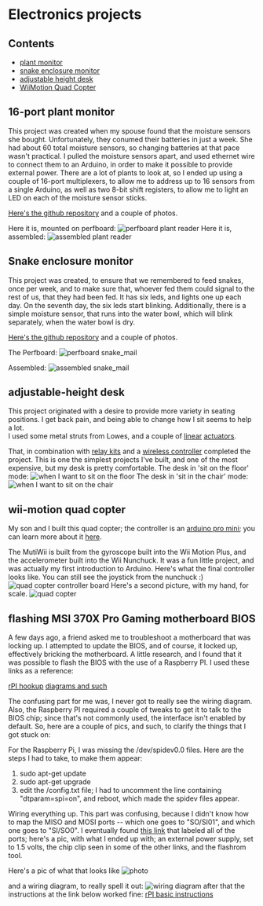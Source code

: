# Electronics projects #

## Contents ##

* [plant monitor](#port-plant-monitor)
* [snake enclosure monitor](#snake-enclosure-monitor)
* [adjustable height desk](#adjustable-height-desk)
* [WiiMotion Quad Copter](#wii-motion-quad-copter)

## 16-port plant monitor ##

This project was created when my spouse found that the moisture sensors
she bought.  Unfortunately, they conumed their batteries in just a week.  She 
had about 60 total moisture sensors, so changing batteries at that pace wasn't 
practical.  I pulled the moisture sensors apart, and used ethernet wire to 
connect them to an Arduino, in order to make it possible to provide external 
power.  There are a lot of plants to look at, so I ended up using a couple of 
16-port multiplexers, to allow me to address up to 16 sensors from a single 
Arduino, as well as two 8-bit shift registers, to allow me to light an LED on 
each of the moisture sensor sticks.

[Here's the github repository](https://github.com/tnordloh/arduino_16_port_plant_reader)
and a couple of photos.


Here it is, mounted on perfboard:
![perfboard plant reader](./images/plant_reader_perfboard_1mb.jpg)
Here it is, assembled:
![assembled plant reader](./images/plant_reader_assembled_1mb.jpg)

## Snake enclosure monitor ##

This project was created, to ensure that we remembered to feed snakes, once
per week, and to make sure that, whoever fed them could signal to the rest of 
us, that they had been fed.  It has six leds, and lights one up each day.  On 
the seventh day, the six leds start blinking.  Additionally, there is a simple
moisture sensor, that runs into the water bowl, which will blink separately, 
when the water bowl is dry.


[Here's the github repository](https://github.com/tnordloh/home_automation)
and a couple of photos.

The Perfboard:
![perfboard snake_mail](./images/snake_mail_perfboard_1mb.jpg)

Assembled:
![assembled snake_mail](./images/snake_mail_enclosure.jpg)

## adjustable-height desk ##
This project originated with a desire to provide more variety in seating positions.
I get back pain, and being able to change how I sit seems to help a lot.  
I used some metal struts from Lowes, and a couple of 
[linear](https://www.amazon.com/WindyNation-Stroke-Linear-Actuator-Maximum/dp/B00Y1QD9AM)
[actuators](https://www.amazon.com/Inch-Linear-Actuator-Volt-Pounds/dp/B007SJAHW2).

That, in combination with
[relay kits](https://www.amazon.com/MPC-0462-Linear-Actuators-Wiring/dp/B00LON21DQ)
and a 
[wireless controller](https://www.amazon.com/gp/product/B01CCSG2ZY)
completed the project.  This is one the simplest projects I've built, and one of 
the most expensive, but my desk is pretty comfortable.
The desk in 'sit on the floor' mode:
![when I want to sit on the floor](./images/lowered_desk.jpg)
The desk in 'sit in the chair' mode: 
![when I want to sit on the chair](./images/raised_desk.jpg)

## wii-motion quad copter ##

My son and I built this quad copter; the controller is an 
[arduino pro mini](https://www.sparkfun.com/products/11113); you can learn more
about it 
[here](http://www.multiwii.com/wiki/index.php?title=Main_Page).

The MutiWii is built from the gyroscope built into the Wii Motion Plus, 
and the accelerometer built into the Wii Nunchuck.  It was a fun little project,
and was actually my first introduction to Arduino.
Here's what the final controller looks like.  You can still see the joystick
from the nunchuck :)
![quad copter controller board](images/copter_close_up.jpg)
Here's a second picture, with my hand, for scale.
![quad copter](images/copter.jpg)

## flashing MSI 370X Pro Gaming motherboard BIOS ##

A few days ago, a friend asked me to troubleshoot a motherboard that was locking
up.  I attempted to update the BIOS, and of course, it locked up, effectively
bricking the motherboard.  A little research, and I found that it was possible
to flash the BIOS with the use of a Raspberry PI.  I used these links
as a reference:

[rPI hookup](https://forum-en.msi.com/index.php?topic=283908.msg1608415#msg1608415)
[diagrams and such](https://forum-en.msi.com/index.php?topic=285607.0)

The confusing part for me was, I never got to really see the wiring diagram.
Also, the Raspberry PI required a couple of tweaks to get it to talk to the 
BIOS chip; since that's not commonly used, the interface isn't enabled by 
default.  So, here are a couple of pics, and such, to clarify the things that
I got stuck on:

For the Raspberry Pi, I was missing the /dev/spidev0.0 files.  Here are the 
steps I had to take, to make them appear:
1.  sudo apt-get update
2.  sudo apt-get upgrade
3.  edit the /config.txt file; I had to uncomment the line containing "dtparam=spi=on", and reboot, which made the spidev files appear.

Wiring everything up.  This part was confusing, because I didn't know how to 
map the MISO and MOSI ports -- which one goes to "SO/SI01", and which one 
goes to "SI/SO0".  I eventually found [this link](https://www.raspberrypi.org/forums/viewtopic.php?f=63&t=136912) that labeled all of the ports; here's a pic, with what I ended up with; an external power supply, set to 1.5 volts, the chip clip seen in some of the other links, and the flashrom tool.

Here's a pic of what that looks like
![photo](images/bios_image.jpg)

and a wiring diagram, to really spell it out:
![wiring diagram](images/bios_wiring.png)
after that the instructions at the link below worked fine: 
[rPI basic instructions](http://www.win-raid.com/t58f16-Guide-Recover-from-failed-BIOS-flash-using-Raspberry-PI.html)


